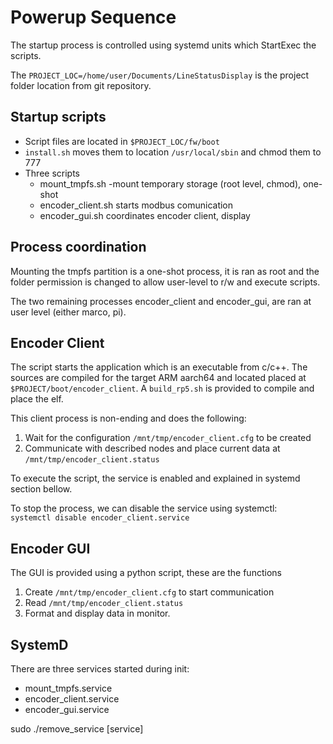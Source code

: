 # Powerup Sequence

The startup process is controlled using systemd units which StartExec the scripts.

The `PROJECT_LOC=/home/user/Documents/LineStatusDisplay` is the project folder location from git repository.

## Startup scripts
- Script files are located in `$PROJECT_LOC/fw/boot`
- `install.sh` moves them to location `/usr/local/sbin` and chmod them to 777 
- Three scripts
  - mount_tmpfs.sh -mount temporary storage (root level, chmod), one-shot
  - encoder_client.sh starts modbus comunication
  - encoder_gui.sh coordinates encoder client, display

## Process coordination
Mounting the tmpfs partition is a one-shot process, it is ran as root and the folder permission is changed to allow user-level to r/w and execute scripts.

The two remaining processes encoder_client and encoder_gui, are ran at user level (either marco, pi).

## Encoder Client
The script starts the application which is an executable from c/c++. 
The sources are compiled for the target ARM aarch64 and located placed at `$PROJECT/boot/encoder_client`. 
A `build_rp5.sh` is provided to compile and place the elf.

This client process is non-ending and does the following: 
1. Wait for the configuration `/mnt/tmp/encoder_client.cfg` to be created
2. Communicate with described nodes and place current data at `/mnt/tmp/encoder_client.status`

To execute the script, the service is enabled and explained in systemd section bellow.

To stop the process, we can disable the service using systemctl:  
`systemctl disable encoder_client.service`

## Encoder GUI
The GUI is provided using a python script, these are the functions
1. Create `/mnt/tmp/encoder_client.cfg` to start communication
2. Read `/mnt/tmp/encoder_client.status`
3. Format and display data in monitor.

## SystemD 
There are three services started during init:
- mount_tmpfs.service
- encoder_client.service
- encoder_gui.service

sudo ./remove_service [service] 
 
